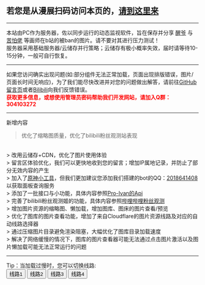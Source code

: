 <h2>若您是从漫展扫码访问本页的，<a href="/new-contact/">请到这里来</a></h2>
<hr>
本站由PC作为服务器，佐以同步运行的动态监视软件，旨在保存并分享 <a href="https://space.bilibili.com/2100679" target="_blank">醒爷</a> 与 <a href="https://space.bilibili.com/438790493" target="_blank">苦怕佬</a> 等画师在b站的被ban的图片。请不要对其进行压力测试！
<br>
服务器采用基础服务器/云储存并行策略；云储存有极小概率失效，届时请等待10-15分钟，一般可自行恢复。
<br>
<hr>
如果您访问确实出现问题(如:部分组件无法正常加载，页面出现排版错误，图片/页面长时间无响应)，为了我们能尽快改进并对您的问题做出解答，请前往<a href="https://github.com/ldcivan/ldcivan.github.io" target="_blank">GitHub留言页</a>或者<a href="https://space.bilibili.com/11022578" target="_blank">Bilibili</a>向我们反馈错误。
<br>
<b style="color: red">
获取更多信息，或想使用管理员密码帮助我们开发网站，请加入Q群：304103272
</b>
<br>
<hr>
<div class="mdui-typo-title">新增内容</div>

> 优化了缩略图质量，优化了bilibili粉丝观测站表现
<br>
> 改用云储存+CDN，优化了图片使用体验
<br>
> 留言区体验优化，我们可以更快地收到您的留言；增加IP属地记录，并防止了部分无效内容的产生
<br>
> 加入了<a href="http://genshin.pro-ivan.com/" target="_blank">原神小工具</a>，但我们更加建议您添加我们搭建的bot的QQ：<a href="https://ti.qq.com/open_qq/index2.html?url=mqqapi%3A%2F%2Fuserprofile%2Ffriend_profile_card%3Fsrc_type%3Dweb%26version%3D1.0%26source%3D2%26uin%3D2018641408" target="_blank">2018641408</a>以获取面板查询服务
<br>
> 添加了一批接口与小功能，具体内容参照<a href="/api">Pro-Ivan的Api</a>
<br>
> 完善了bilibili粉丝观测姬的功能，具体内容参照<a href="/bilibili">哔哩哔哩粉丝观测</a>
<br>
> 增加图片资源的缩略图、懒加载，增加图库、图床的图片查看/预览
<br>
> 优化了图库的图片查看功能，增加了来自Cloudflare的图片资源线路及对应的自动线路选择器
<br>
> 通过压缩图片目录避免渲染阻塞，大幅优化了图库目录加载速度
<br>
> 解决了网络缓慢的情况下，图库的图片查看器可能无法通过点击图片激活以及图片懒加载可能无法正常运行的问题

<hr>
Tip：当加载过慢时，您可以切换线路:
<br>
<div id="btn-s-5">
	<button class="mdui-btn mdui-ripple mdui-color-theme mdui-text-color-white" onclick="line_1()">线路1</button>
	<button class="mdui-btn mdui-ripple mdui-color-theme mdui-text-color-white" onclick="line_2()">线路2</button>
	<button class="mdui-btn mdui-ripple mdui-color-theme mdui-text-color-white" onclick="line_3()">线路3</button>
	<button class="mdui-btn mdui-ripple mdui-color-theme mdui-text-color-white" onclick="line_4()">线路4</button>
</div>